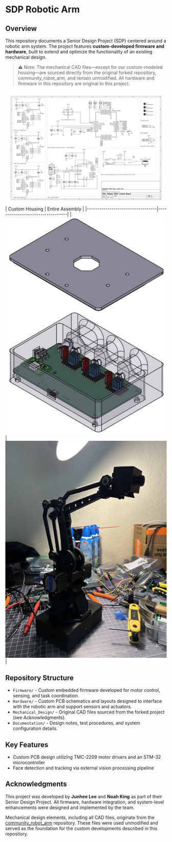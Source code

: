 # SDP Robotic Arm

## Overview

This repository documents a Senior Design Project (SDP) centered around a robotic arm system. The project features **custom-developed firmware and hardware**, built to extend and optimize the functionality of an existing mechanical design.

> ⚠️ Note: The mechanical CAD files—except for our custom-modeled housing—are sourced directly from the original forked repository, community_robot_arm, and remain unmodified. All hardware and firmware in this repository are original to this project.


![Diagram](Images/schematic.svg)
| Custom Housing                   | Entire Assembly                  |
|----------------------------------|----------------------------------|
| ![](Images/custom_case.png)      |     ![](Images/assembly.jpg)     |


## Repository Structure

- `Firmware/` - Custom embedded firmware developed for motor control, sensing, and task coordination.
- `Hardware/` - Custom PCB schematics and layouts designed to interface with the robotic arm and support sensors and actuators.
- `Mechanical_Design/` - Original CAD files sourced from the forked project (see Acknowledgments).
- `Documentation/` - Design notes, test procedures, and system configuration details.

## Key Features

- Custom PCB design utilizing TMC-2209 motor drivers and an STM-32 microcontroller
- Face detection and tracking via external vision processing pipeline

## Acknowledgments

This project was developed by **Junhee Lee** and **Noah King** as part of their Senior Design Project. All firmware, hardware integration, and system-level enhancements were designed and implemented by the team.

Mechanical design elements, including all CAD files, originate from the [community_robot_arm](https://github.com/20sffactory/community_robot_arm) repository. These files were used unmodified and served as the foundation for the custom developments described in this repository.

